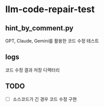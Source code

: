 # llm-code-repair-test

## hint_by_comment.py
GPT, Claude, Gemini를 활용한 코드 수정 테스트
  
  
  
## logs
코드 수정 결과 저장 디렉터리
  
  
  
## TODO
- [ ] 소스코드가 긴 경우 코드 수정 구현